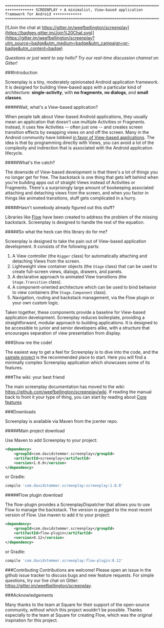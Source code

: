 
```
===================================================================================================
+++++++++++++ SCREENPLAY + A minimalist, View-based application framework for Android +++++++++++++
===================================================================================================
```

[![Join the chat at https://gitter.im/weefbellington/screenplay](https://badges.gitter.im/Join%20Chat.svg)](https://gitter.im/weefbellington/screenplay?utm_source=badge&utm_medium=badge&utm_campaign=pr-badge&utm_content=badge)

*Questions or just want to say hello? Try our real-time discussion channel on Gitter!*

###Introduction

Screenplay is a tiny, moderately opinionated Android application framework. It is designed for building View-based apps with a particular kind of architecture: **single-activity**, with **no fragments**, **no dialogs**, and **small classes**.

#####Wait, what's a View-based application?

When people talk about View-based Android applications, they usually mean an application that doesn't use multiple Activities or Fragments. Instead, it uses few Activities -- often just one -- and creates screen transition effects by swapping views on and off the screen. Many in the Android community have lobbied [in favor of View-based applications](https://corner.squareup.com/2014/10/advocating-against-android-fragments.html). The idea is that by programming directly with Views, you can avoid a lot of the complexity and indirection that is associated with the Android application lifecycle.

#####What's the catch?

The downside of View-based development is that there's a lot of things you no longer get for free. The backstack is one thing that gets left behind when you're building apps out of straight Views instead of Activities or Fragments. There's a surprisingly large amount of bookeeping associated attaching and detaching views from the screen, and when you factor in things like animated transitions, stuff gets complicated in a hurry.

#####Hasn't somebody already figured out this stuff?

Libraries like [Flow](https://github.com/square/flow) have been created to address the problem of the missing backstack. Screenplay is designed to handle the rest of the equation.

#####So what the heck can this library do for me?

Screenplay is designed to take the pain out of View-based application development. It consists of the following parts:

1. A View controller (the `Rigger` class) for automatically attaching and detaching Views from the screen.
1. Lightweight view container objects (the `Stage` class) that can be used to create full-screen views, dialogs, drawers, and panels.
1. A declarative approach to animated View transitions (the `Stage.Transition` class).
1. A component-oriented architecture which can be used to bind behavior to view containers (the `Stage.Component` class).
1. Navigation, routing and backstack management, via the Flow plugin or your own custom logic.

Taken together, these components provide a baseline for View-based application development. Screenplay reduces boilerplate, providing a straightforward, modular approach to building applications. It is designed to be accessible to junior and senior developers alike, with a structure that encourages separation of view presentation from display.

###Show me the code!

The easiest way to get a feel for Screenplay is to dive into the code, and the [sample project](https://github.com/weefbellington/screenplay/tree/master/sample-simple) is the recommended place to start. Here you will find a minimally complex Screenplay application which showcases some of its features.

###The wiki: your best friend

The main screenplay documentation has moved to the wiki: https://github.com/weefbellington/screenplay/wiki. If reading the manual back to front it your type of thing, you can start by reading about [Core features](https://github.com/weefbellington/screenplay/wiki/Core-features)

###Downloads

Screenplay is available via Maven from the jcenter repo.

#####Main project download

Use Maven to add Screenplay to your project:

```xml
<dependency>
    <groupId>com.davidstemmer.screenplay</groupId>
    <artifactId>screenplay</artifactId>
    <version>1.0.0</version>
</dependency>
```

or Gradle:

```groovy
compile 'com.davidstemmer.screenplay:screenplay:1.0.0'
```

#####Flow plugin download

The flow-plugin provides a ScreenplayDispatcher that allows you to use Flow to manage the backstack. The version is pegged to the most recent version of Flow. Use maven to add it to your project:

```xml
<dependency>
    <groupId>com.davidstemmer.screenplay</groupId>
    <artifactId>flow-plugin</artifactId>
    <version>0.12</version>
</dependency>
```

or Gradle:

```groovy
compile 'com.davidstemmer.screenplay:flow-plugin:0.12'
```

###Contributing
Contributions are welcome! Please open an issue in the github issue tracker to discuss bugs and new feature requests. For simple questions, try our live chat on Gitter: https://gitter.im/weefbellington/screenplay.

###Acknowledgements

Many thanks to the team at Square for their support of the open-source community, without which this
project wouldn't be possible. Thanks especially to the team at Square for creating Flow, which was the original inspiration for this project.
